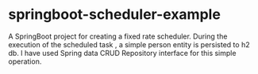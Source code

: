 # springboot-scheduler-example

A SpringBoot project for creating a fixed rate scheduler. During the execution of the scheduled task , a simple person entity is persisted to h2 db. I have used Spring data CRUD Repository interface for this simple operation. 